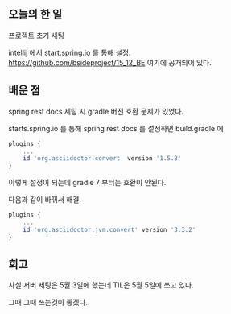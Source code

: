 ## 오늘의 한 일

프로젝트 초기 세팅

intellij 에서 start.spring.io 를 통해 설정.
https://github.com/bsideproject/15_12_BE 여기에 공개되어 있다.

## 배운 점

spring rest docs 세팅 시 gradle 버전 호환 문제가 있었다.

starts.spring.io 를 통해 spring rest docs 를 설정하면 build.gradle 에 
```groovy
plugins {
    ...
    id 'org.asciidoctor.convert' version '1.5.8'
}
```
이렇게 설정이 되는데 gradle 7 부터는 호환이 안된다.

다음과 같이 바꿔서 해결.
```groovy
plugins {
    ...
    id 'org.asciidoctor.jvm.convert' version '3.3.2'
}
```

## 회고

사실 서버 세팅은 5월 3일에 했는데 TIL은 5월 5일에 쓰고 있다.

그때 그때 쓰는것이 좋겠다..